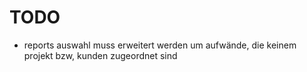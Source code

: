 # TODO


- reports auswahl muss erweitert werden um aufwände, die keinem projekt bzw, kunden zugeordnet sind
